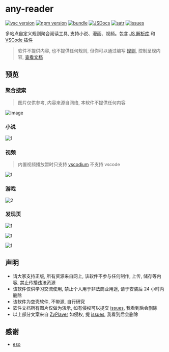 # any-reader

[![vsc version][vsc-src]][vsc-href]
[![npm version][npm-version-src]][npm-version-href]
[![bundle][bundle-src]][bundle-href]
[![JSDocs][jsdocs-src]][jsdocs-href]
[![satr][satr-src]][satr-href]
[![issues][issues-src]][issues-href]

多站点自定义规则聚合阅读工具, 支持小说、漫画、视频。包含 [JS 解析库](https://aooiuu.github.io/any-reader/core/) 和 [VSCode 插件](https://aooiuu.github.io/any-reader/vsc/)

> 软件不提供内容, 也不提供任何规则, 但你可以通过编写 [规则](https://aooiuu.github.io/any-reader/rule/), 控制呈现内容, [查看文档](https://aooiuu.github.io/any-reader/)

## 预览

### 聚合搜索

> 图片仅供参考, 内容来源自网络, 本软件不提供任何内容

![image](https://github.com/aooiuu/any-reader/assets/28108111/3c93fb87-e74d-410e-ad97-3d4a665f1c08)

### 小说

![1](https://github.com/aooiuu/any-reader-vscode/assets/28108111/fff2e255-5e09-4bff-b45c-78070dce8afc)

### 视频

> 内置视频播放暂时只支持 [vscodium](https://github.com/VSCodium/vscodium) 不支持 vscode

![1](https://github.com/aooiuu/any-reader/assets/28108111/8d622612-e95e-4f33-9981-0615348c0e6e)

### 游戏

![2](https://github.com/aooiuu/any-reader/assets/28108111/ed5544d6-ec4f-4b52-a75a-a1f618b8383d)

### 发现页

![1](https://github.com/aooiuu/any-reader/assets/28108111/23d81ce8-4de7-4e1b-b668-df5dd384c907)

![1](https://github.com/aooiuu/any-reader/assets/28108111/8f85e896-3001-44cd-8c14-28e7140d10a1)

![1](https://github.com/aooiuu/any-reader/assets/28108111/01eabe01-84eb-4113-a10e-fdfd9a82f169)

## 声明

- 请大家支持正版, 所有资源来自网上, 该软件不参与任何制作, 上传, 储存等内容, 禁止传播违法资源
- 该软件仅供学习交流使用, 禁止个人用于非法商业用途, 请于安装后 24 小时内删除
- 该软件为空壳软件, 不带源, 自行研究
- 软件文档所有图片仅做为演示, 如有侵权可以提交 [issues](https://github.com/aooiuu/any-reader/issues), 我看到后会删除
- 以上部分文案来自 [ZyPlayer](https://github.com/Hiram-Wong/ZyPlayer/blob/main/README.md) 如侵权, 提 [issues](https://github.com/aooiuu/any-reader/issues), 我看到后会删除

## 感谢

- [eso](https://github.com/mabDc/eso)


<!-- Badges -->

[vsc-src]: https://img.shields.io/visual-studio-marketplace/v/aooiu.any-reader
[vsc-href]: https://github.com/aooiuu/any-reader
[npm-version-src]: https://img.shields.io/npm/v/@any-reader/core?style=flat&colorA=18181B&colorB=F0DB4F
[npm-version-href]: https://npmjs.com/package/@any-reader/core
[bundle-src]: https://img.shields.io/bundlephobia/minzip/@any-reader/core?style=flat&colorA=18181B&colorB=F0DB4F
[bundle-href]: https://bundlephobia.com/result?p=@any-reader/core
[jsdocs-src]: https://img.shields.io/badge/jsDocs.io-reference-18181B?style=flat&colorA=18181B&colorB=F0DB4F
[jsdocs-href]: https://www.jsdocs.io/package/@any-reader/core
[satr-src]: https://img.shields.io/github/stars/aooiuu/any-reader
[satr-href]: https://github.com/aooiuu/any-reader
[issues-src]: https://img.shields.io/github/issues/aooiuu/any-reader
[issues-href]: https://github.com/aooiuu/any-reader
